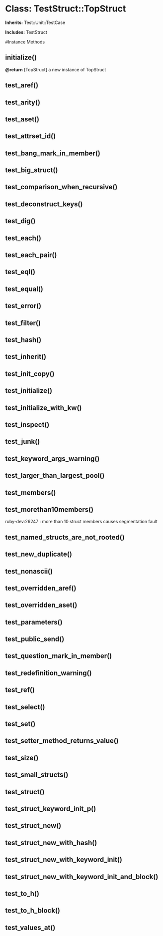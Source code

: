 # Class: TestStruct::TopStruct
**Inherits:** Test::Unit::TestCase
    
**Includes:** TestStruct
  




#Instance Methods
## initialize() [](#method-i-initialize)

**@return** [TopStruct] a new instance of TopStruct

## test_aref() [](#method-i-test_aref)

## test_arity() [](#method-i-test_arity)

## test_aset() [](#method-i-test_aset)

## test_attrset_id() [](#method-i-test_attrset_id)

## test_bang_mark_in_member() [](#method-i-test_bang_mark_in_member)

## test_big_struct() [](#method-i-test_big_struct)

## test_comparison_when_recursive() [](#method-i-test_comparison_when_recursive)

## test_deconstruct_keys() [](#method-i-test_deconstruct_keys)

## test_dig() [](#method-i-test_dig)

## test_each() [](#method-i-test_each)

## test_each_pair() [](#method-i-test_each_pair)

## test_eql() [](#method-i-test_eql)

## test_equal() [](#method-i-test_equal)

## test_error() [](#method-i-test_error)

## test_filter() [](#method-i-test_filter)

## test_hash() [](#method-i-test_hash)

## test_inherit() [](#method-i-test_inherit)

## test_init_copy() [](#method-i-test_init_copy)

## test_initialize() [](#method-i-test_initialize)

## test_initialize_with_kw() [](#method-i-test_initialize_with_kw)

## test_inspect() [](#method-i-test_inspect)

## test_junk() [](#method-i-test_junk)

## test_keyword_args_warning() [](#method-i-test_keyword_args_warning)

## test_larger_than_largest_pool() [](#method-i-test_larger_than_largest_pool)

## test_members() [](#method-i-test_members)

## test_morethan10members() [](#method-i-test_morethan10members)
ruby-dev:26247
:   more than 10 struct members causes segmentation fault


## test_named_structs_are_not_rooted() [](#method-i-test_named_structs_are_not_rooted)

## test_new_duplicate() [](#method-i-test_new_duplicate)

## test_nonascii() [](#method-i-test_nonascii)

## test_overridden_aref() [](#method-i-test_overridden_aref)

## test_overridden_aset() [](#method-i-test_overridden_aset)

## test_parameters() [](#method-i-test_parameters)

## test_public_send() [](#method-i-test_public_send)

## test_question_mark_in_member() [](#method-i-test_question_mark_in_member)

## test_redefinition_warning() [](#method-i-test_redefinition_warning)

## test_ref() [](#method-i-test_ref)

## test_select() [](#method-i-test_select)

## test_set() [](#method-i-test_set)

## test_setter_method_returns_value() [](#method-i-test_setter_method_returns_value)

## test_size() [](#method-i-test_size)

## test_small_structs() [](#method-i-test_small_structs)

## test_struct() [](#method-i-test_struct)

## test_struct_keyword_init_p() [](#method-i-test_struct_keyword_init_p)

## test_struct_new() [](#method-i-test_struct_new)

## test_struct_new_with_hash() [](#method-i-test_struct_new_with_hash)

## test_struct_new_with_keyword_init() [](#method-i-test_struct_new_with_keyword_init)

## test_struct_new_with_keyword_init_and_block() [](#method-i-test_struct_new_with_keyword_init_and_block)

## test_to_h() [](#method-i-test_to_h)

## test_to_h_block() [](#method-i-test_to_h_block)

## test_values_at() [](#method-i-test_values_at)

